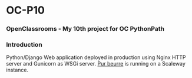 # OC-P10
### OpenClassrooms - My 10th project for OC PythonPath

### Introduction

Python/Django Web application deployed in production using Nginx HTTP server and Gunicorn as WSGi server. 
[Pur beurre](http://51.159.190.2/) is running on a Scaleway instance.
